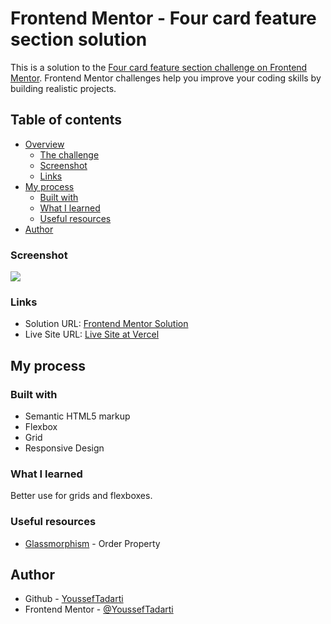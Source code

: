 # Frontend Mentor - Four card feature section solution

This is a solution to the [Four card feature section challenge on Frontend Mentor](https://www.frontendmentor.io/challenges/four-card-feature-section-weK1eFYK). Frontend Mentor challenges help you improve your coding skills by building realistic projects. 

## Table of contents

- [Overview](#overview)
  - [The challenge](#the-challenge)
  - [Screenshot](#screenshot)
  - [Links](#links)
- [My process](#my-process)
  - [Built with](#built-with)
  - [What I learned](#what-i-learned)
  - [Useful resources](#useful-resources)
- [Author](#author)


### Screenshot

![](./screenshot/screenshot-desktop.png)

### Links

- Solution URL: [Frontend Mentor Solution](https://www.frontendmentor.io/solutions/4-card-feature-section-vanilla-css-custom-design-glassmorphism-8VlJAG8Sse)
- Live Site URL: [Live Site at Vercel](https://four-card-feature-section-gamma-inky.vercel.app/)
## My process

### Built with

- Semantic HTML5 markup
- Flexbox
- Grid
- Responsive Design

### What I learned

Better use for grids and flexboxes.

### Useful resources

- [Glassmorphism](https://css.glass/) - Order Property


## Author
- Github - [YoussefTadarti](https://github.com/YoussefTadarti)
- Frontend Mentor - [@YoussefTadarti](https://www.frontendmentor.io/profile/YoussefTadarti)
